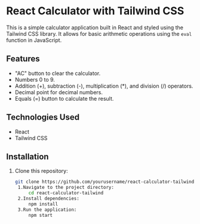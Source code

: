 # React Calculator with Tailwind CSS

This is a simple calculator application built in React and styled using the Tailwind CSS library. It allows for basic arithmetic operations using the `eval` function in JavaScript.

## Features

- "AC" button to clear the calculator.
- Numbers 0 to 9.
- Addition (+), subtraction (-), multiplication (*), and division (/) operators.
- Decimal point for decimal numbers.
- Equals (=) button to calculate the result.

## Technologies Used

- React
- Tailwind CSS

## Installation

1. Clone this repository:

   ```bash
   git clone https://github.com/yourusername/react-calculator-tailwind.git
    1.Navigate to the project directory:  
        cd react-calculator-tailwind
    2.Install dependencies:
        npm install
    3.Run the application:  
        npm start
